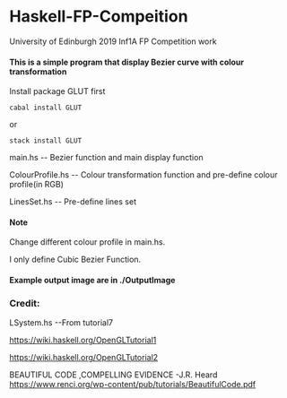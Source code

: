 # Haskell-FP-Compeition
University of Edinburgh 2019 Inf1A FP Competition work 

#### This is a simple program that display Bezier curve with colour transformation

Install package GLUT first
```
cabal install GLUT
```

or

```
stack install GLUT
```



main.hs -- Bezier function and main display function

ColourProfile.hs -- Colour transformation function and pre-define colour profile(in RGB)

LinesSet.hs -- Pre-define lines set

#### Note

Change different colour profile in main.hs.

I only define Cubic Bezier Function.

#### Example output image are in ./OutputImage

### Credit:
LSystem.hs --From tutorial7

https://wiki.haskell.org/OpenGLTutorial1

https://wiki.haskell.org/OpenGLTutorial2

BEAUTIFUL CODE ,COMPELLING EVIDENCE -J.R. Heard
https://www.renci.org/wp-content/pub/tutorials/BeautifulCode.pdf
